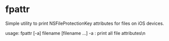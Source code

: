 # fpattr

Simple utility to print NSFileProtectionKey attributes for files on iOS devices.

usage: fpattr [-a] filename [filename ...]
  -a : print all file attributes\n
